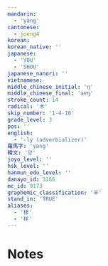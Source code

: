 ```yaml
---
mandarin:
  - 'yàng'
cantonese:
  - joeng4
korean:
korean_native: ''
japanese:
  - 'YOU'
  - 'SHOU'
japanese_nanori: ''
vietnamese:
middle_chinese_initial: 'ŋ'
middle_chinese_final: 'ɨɐŋ'
stroke_count: 14
radical: '木'
skip_number: '1-4-10'
grade_level: 3
pos: ''
english:
  - '-ly (adverbializer)'
羅馬字: 'yang'
韓文: '양'
joyo_level: ''
hsk_level: ''
hanmun_edu_level: ''
danayo_id: 3166
mc_id: 9173
graphemic_classification: '羊'
stand_in: 'TRUE'
aliases:
  - '樣'
  - '样'
---
```


# Notes
